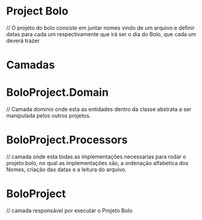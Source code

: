 
# Project Bolo

// O projeto do bolo consiste em juntar nomes vindo de um arquivo e definir datas para cada um respectivamente que irá ser o dia
do Bolo, que cada um deverá trazer 

# Camadas 

# BoloProject.Domain 

// Camada dominio onde esta as entidades dentro da classe abstrata a ser manipulada pelos outros projetos. 

# BoloProject.Processors 

// camada onde esta todas as implementações necessarias para rodar o projeto bolo, no qual as implementações são, a ordenação alfabetica dos Nomes, criação das datas e a leitura do arquivo. 

# BoloProject 

// camada responsável por executar o Projeto Bolo 
